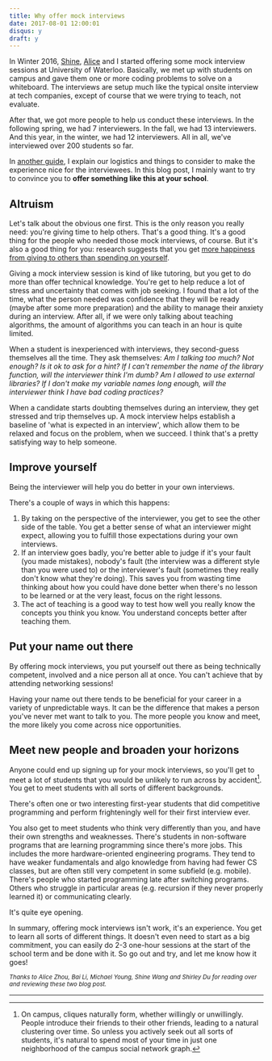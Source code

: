 ```yaml
---
title: Why offer mock interviews
date: 2017-08-01 12:00:01
disqus: y
draft: y
---
```


In Winter 2016, [Shine](http://shinexwang.com/about/), [Alice](http://www.aliceranzhou.com/blog) and I started offering some mock interview sessions at University of Waterloo. Basically, we met up with students on campus and gave them one or more coding problems to solve on a whiteboard. The interviews are setup much like the typical onsite interview at tech companies, except of course that we were trying to teach, not evaluate.

After that, we got more people to help us conduct these interviews. In the following spring, we had 7 interviewers. In the fall, we had 13 interviewers. And this year, in the winter, we had 12 interviewers. All in all, we've interviewed over 200 students so far.

In [another guide](/2017/08/01/guide-mock-interviews.html), I explain our logistics and things to consider to make the experience nice for the interviewees. In this blog post, I mainly want to try to convince you to **offer something like this at your school**.

Altruism
--------

Let's talk about the obvious one first. This is the only reason you really need: you're giving time to help others. That's a good thing. It's a good thing for the people who needed those mock interviews, of course. But it's also a good thing for you: research suggests that you get [more happiness from giving to others than spending on yourself](https://www.psychologytoday.com/blog/out-the-darkness/201501/happiness-comes-giving-not-buying-and-having).

Giving a mock interview session is kind of like tutoring, but you get to do more than offer technical knowledge. You're get to help reduce a lot of stress and uncertainty that comes with job seeking. I found that a lot of the time, what the person needed was confidence that they will be ready (maybe after some more preparation) and the ability to manage their anxiety during an interview. After all, if we were only talking about teaching algorithms, the amount of algorithms you can teach in an hour is quite limited.

When a student is inexperienced with interviews, they second-guess themselves all the time. They ask themselves: *Am I talking too much? Not enough? Is it ok to ask for a hint? If I can't remember the name of the library function, will the interviewer think I'm dumb? Am I allowed to use external libraries? If I don't make my variable names long enough, will the interviewer think I have bad coding practices?*

When a candidate starts doubting themselves during an interview, they get stressed and trip themselves up. A mock interview helps establish a baseline of 'what is expected in an interview', which allow them to be relaxed and focus on the problem, when we succeed. I think that's a pretty satisfying way to help someone.

Improve yourself
----------------

Being the interviewer will help you do better in your own interviews.

There's a couple of ways in which this happens:

1. By taking on the perspective of the interviewer, you get to see the other side of the table. You get a better sense of what an interviewer might expect, allowing you to fulfill those expectations during your own interviews.
2. If an interview goes badly, you're better able to judge if it's your fault (you made mistakes), nobody's fault (the interview was a different style than you were used to) or the interviewer's fault (sometimes they really don't know what they're doing). This saves you from wasting time thinking about how you could have done better when there's no lesson to be learned or at the very least, focus on the right lessons.
3. The act of teaching is a good way to test how well you really know the concepts you think you know. You understand concepts better after teaching them.

Put your name out there
-----------------------

By offering mock interviews, you put yourself out there as being technically competent, involved and a nice person all at once. You can't achieve that by attending networking sessions!

Having your name out there tends to be beneficial for your career in a variety of unpredictable ways. It can be the difference that makes a person you've never met want to talk to you. The more people you know and meet, the more likely you come across nice opportunities.

Meet new people and broaden your horizons
-----------------------------------------

Anyone could end up signing up for your mock interviews, so you'll get to meet a lot of students that you would be unlikely to run across by accident[^1]. You get to meet students with all sorts of different backgrounds.

There's often one or two interesting first-year students that did competitive programming and perform frighteningly well for their first interview ever.

You also get to meet students who think very differently than you, and have their own strengths and weaknesses. There's students in non-software programs that are learning programming since there's more jobs. This includes the more hardware-oriented engineering programs. They tend to have weaker fundamentals and algo knowledge from having had fewer CS classes, but are often still very competent in some subfield (e.g. mobile). There's people who started programming late after switching programs. Others who struggle in particular areas (e.g. recursion if they never properly learned it) or communicating clearly.

It's quite eye opening.

In summary, offering mock interviews isn't work, it's an experience. You get to learn all sorts of different things. It doesn't even need to start as a big commitment, you can easily do 2-3 one-hour sessions at the start of the school term and be done with it. So go out and try, and let me know how it goes!

<small>*Thanks to Alice Zhou, Bai Li, Michael Young, Shine Wang and Shirley Du for reading over and reviewing these two blog post.*</small>

---------------------

[^1]: On campus, cliques naturally form, whether willingly or unwillingly. People introduce their friends to their other friends, leading to a natural clustering over time. So unless you actively seek out all sorts of students, it's natural to spend most of your time in just one neighborhood of the campus social network graph.
